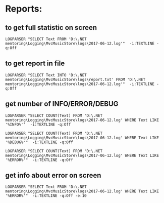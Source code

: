 # **Reports:**

## **to get full statistic on screen**
`LOGPARSER "SELECT Text FROM 'D:\.NET mentoring\Logging\MvcMusicStore\logs\2017-06-12.log'"  -i:TEXTLINE -q:Off`

## **to get report in file**
`LOGPARSER "SELECT Text INTO 'D:\.NET mentoring\Logging\MvcMusicStore\logs\report.txt' FROM 'D:\.NET mentoring\Logging\MvcMusicStore\logs\2017-06-12.log'"  -i:TEXTLINE -q:Off`

## **get number of INFO/ERROR/DEBUG**

`LOGPARSER "SELECT COUNT(Text) FROM 'D:\.NET mentoring\Logging\MvcMusicStore\logs\2017-06-12.log' WHERE Text LIKE '%INFO%'"  -i:TEXTLINE -q:Off`

`LOGPARSER "SELECT COUNT(Text) FROM 'D:\.NET mentoring\Logging\MvcMusicStore\logs\2017-06-12.log' WHERE Text LIKE '%DEBUG%'"  -i:TEXTLINE -q:Off`

`LOGPARSER "SELECT COUNT(Text) FROM 'D:\.NET mentoring\Logging\MvcMusicStore\logs\2017-06-12.log' WHERE Text LIKE '%ERROR%'"  -i:TEXTLINE -q:Off`

## **get info about error on screen**
`LOGPARSER "SELECT Text FROM 'D:\.NET mentoring\Logging\MvcMusicStore\logs\2017-06-12.log' WHERE Text LIKE '%ERROR%'"  -i:TEXTLINE -q:Off -e:10`
